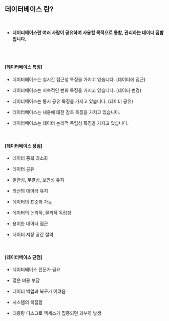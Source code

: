 ## 데이터베이스 란?
<br>

- **데이터베이스란 여러 사람이 공유하여 사용할 목적으로 통합, 관리하는 데이터 집합입니다.**
<br>
<br>

#### [데이터베이스 특징]

- 데이터베이스는 실시간 접근성 특징을 가지고 있습니다. (데이터에 접근)

- 데이터베이스는 지속적인 변화 특징을 가지고 있습니다. (데이터 변경)

- 데이터베이스는 동시 공유 특징을 가지고 있습니다. (데이터 공유)

- 데이터베이스는 내용에 대한 참조 특징을 가지고 있습니다.

- 데이터베이스는 데이터 논리적 독립성 특징을 가지고 있습니다.
<br>

#### [데이터베이스 장점]

- 데이터 중복 최소화

- 데이터 공유

- 일관성, 무결성, 보안성 유지

- 최신의 데이터 유지

- 데이터의 표준화 가능

- 데이터의 논리적, 물리적 독립성

- 용이한 데이터 접근

- 데이터 저장 공간 절약
<br>

#### [데이터베이스 단점]

- 데이터베이스 전문가 필요

- 많은 비용 부담

- 데이터 백업과 복구가 어려움

- 시스템의 복잡함

- 대용량 디스크로 엑세스가 집중되면 과부하 발생

